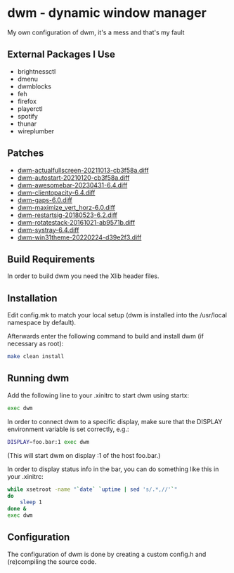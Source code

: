 # dwm - dynamic window manager

My own configuration of dwm, it's a mess and that's my fault

## External Packages I Use

-   brightnessctl
-   dmenu
-   dwmblocks
-   feh
-   firefox
-   playerctl
-   spotify
-   thunar
-   wireplumber

## Patches

-   [dwm-actualfullscreen-20211013-cb3f58a.diff](https://dwm.suckless.org/patches/actualfullscreen/dwm-actualfullscreen-20211013-cb3f58a.diff)
-   [dwm-autostart-20210120-cb3f58a.diff](https://dwm.suckless.org/patches/autostart/dwm-autostart-20210120-cb3f58a.diff)
-   [dwm-awesomebar-20230431-6.4.diff](https://dwm.suckless.org/patches/awesomebar/dwm-awesomebar-20230431-6.4.diff)
-   [dwm-clientopacity-6.4.diff](https:/clientopacity/dwm.suckless.org/patches/clientopacity/dwm-clientopacity-6.4.diff)
-   [dwm-gaps-6.0.diff](https://dwm.suckless.org/patches/gaps/dwm-gaps-6.0.diff)
-   [dwm-maximize_vert_horz-6.0.diff](https://dwm.suckless.org/patches/maximize/dwm-maximize_vert_horz-6.0.diff)
-   [dwm-restartsig-20180523-6.2.diff](https://dwm.suckless.org/patches/restartsig/dwm-restartsig-20180523-6.2.diff)
-   [dwm-rotatestack-20161021-ab9571b.diff](https://dwm.suckless.org/patches/rotatestack/dwm-rotatestack-20161021-ab9571b.diff)
-   [dwm-systray-6.4.diff](https://dwm.suckless.org/patches/systray/dwm-systray-6.4.diff)
-   [dwm-win31theme-20220224-d39e2f3.diff](https://dwm.suckless.org/patches/dwm-win31theme-20220224-d39e2f3.diff)

## Build Requirements

In order to build dwm you need the Xlib header files.

## Installation

Edit config.mk to match your local setup (dwm is installed into
the /usr/local namespace by default).

Afterwards enter the following command to build and install dwm (if
necessary as root):

```bash
make clean install
```

## Running dwm

Add the following line to your .xinitrc to start dwm using startx:

```bash
exec dwm
```

In order to connect dwm to a specific display, make sure that
the DISPLAY environment variable is set correctly, e.g.:

```bash
DISPLAY=foo.bar:1 exec dwm
```

(This will start dwm on display :1 of the host foo.bar.)

In order to display status info in the bar, you can do something
like this in your .xinitrc:

```bash
while xsetroot -name "`date` `uptime | sed 's/.*,//'`"
do
    sleep 1
done &
exec dwm
```

## Configuration

The configuration of dwm is done by creating a custom config.h
and (re)compiling the source code.
